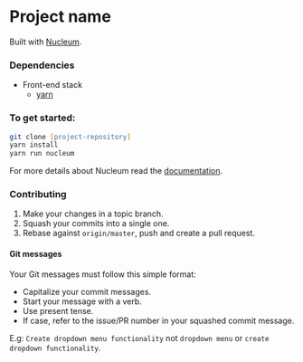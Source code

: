 # Project name

Built with [Nucleum](https://github.com/CosAnca/nucleum/).

### Dependencies

- Front-end stack
  - [yarn]

[yarn]: https://yarnpkg.com/lang/en/

### To get started:

```zsh
git clone [project-repository]
yarn install
yarn run nucleum
```

For more details about Nucleum read the [documentation](https://github.com/CosAnca/nucleum/).

### Contributing

1. Make your changes in a topic branch.
2. Squash your commits into a single one.
3. Rebase against `origin/master`, push and create a pull request.

#### Git messages

Your Git messages must follow this simple format:

- Capitalize your commit messages.
- Start your message with a verb.
- Use present tense.
- If case, refer to the issue/PR number in your squashed commit message.

E.g: `Create dropdown menu functionality` not `dropdown menu` or `create dropdown functionality`.
